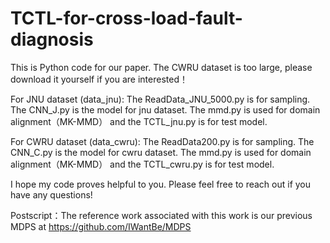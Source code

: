 # TCTL-for-cross-load-fault-diagnosis
This is Python code for our paper. The CWRU dataset is too large, please download it yourself if you are interested！

For JNU dataset (data_jnu): The ReadData_JNU_5000.py is for sampling. The CNN_J.py is the model for jnu dataset. The mmd.py is used for domain alignment（MK-MMD） and the TCTL_jnu.py is for test model.

For CWRU dataset (data_cwru): The ReadData200.py is for sampling. The CNN_C.py is the model for cwru dataset. The mmd.py is used for domain alignment（MK-MMD） and the TCTL_cwru.py is for test model.

I hope my code proves helpful to you. Please feel free to reach out if you have any questions!

Postscript：The reference work associated with this work is our previous MDPS at https://github.com/IWantBe/MDPS
